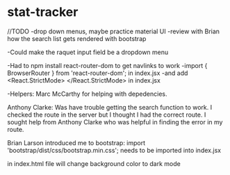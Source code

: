 # stat-tracker
//TODO 
-drop down menus, maybe practice material UI 
-review with Brian how the search list gets rendered with bootstrap

-Could make the raquet input field be a dropdown menu

-Had to npm install react-router-dom to get navlinks to work
    -import { BrowserRouter } from 'react-router-dom'; in index.jsx
    -and add <React.StrictMode> 
       <BrowserRouter>
        <App />
       </BrowserRouter>
    </React.StrictMode> in index.jsx

-Helpers:
Marc McCarthy for helping with depedencies.

 Anthony Clarke: Was have trouble getting the search function to work.  I checked the route in the server but I thought I had the correct route.  I sought help from Anthony Clarke who was helpful in finding the error in my route.

 Brian Larson introduced me to bootstrap: import 'bootstrap/dist/css/bootstrap.min.css'; needs to be imported into index.jsx
 <html lang="en" data-bs-theme="dark"> in index.html file will change background color to dark mode